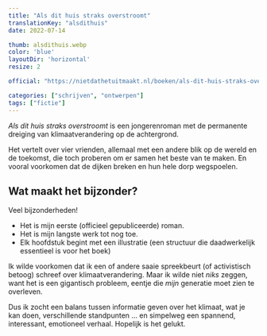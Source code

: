 ```yaml
---
title: "Als dit huis straks overstroomt"
translationKey: "alsdithuis"
date: 2022-07-14

thumb: alsdithuis.webp
color: 'blue'
layoutDir: 'horizontal'
resize: 2

official: "https://nietdathetuitmaakt.nl/boeken/als-dit-huis-straks-overstroomt"

categories: ["schrijven", "ontwerpen"]
tags: ["fictie"]
---
```


_Als dit huis straks overstroomt_ is een jongerenroman met de permanente dreiging van klimaatverandering op de achtergrond. 

Het vertelt over vier vrienden, allemaal met een andere blik op de wereld en de toekomst, die toch proberen om er samen het beste van te maken. En vooral voorkomen dat de dijken breken en hun hele dorp wegspoelen.

## Wat maakt het bijzonder?
Veel bijzonderheden!
* Het is mijn eerste (officieel gepubliceerde) roman. 
* Het is mijn langste werk tot nog toe.
* Elk hoofdstuk begint met een illustratie (een structuur die daadwerkelijk essentieel is voor het boek)

Ik wilde voorkomen dat ik een of andere saaie spreekbeurt (of activistisch betoog) schreef over klimaatverandering. Maar ik wilde niet _niks_ zeggen, want het is een gigantisch probleem, eentje die _mijn_ generatie moet zien te overleven. 

Dus ik zocht een balans tussen informatie geven over het klimaat, wat je kan doen, verschillende standpunten ... en simpelweg een spannend, interessant, emotioneel verhaal. Hopelijk is het gelukt.

